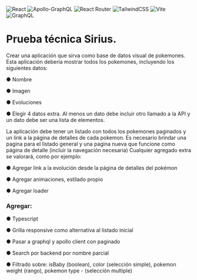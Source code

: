 ![React](https://img.shields.io/badge/react-%2320232a.svg?style=for-the-badge&logo=react&logoColor=%2361DAFB)
![Apollo-GraphQL](https://img.shields.io/badge/-ApolloGraphQL-311C87?style=for-the-badge&logo=apollo-graphql)
![React Router](https://img.shields.io/badge/React_Router-CA4245?style=for-the-badge&logo=react-router&logoColor=white)
![TailwindCSS](https://img.shields.io/badge/tailwindcss-%2338B2AC.svg?style=for-the-badge&logo=tailwind-css&logoColor=white)
![Vite](https://img.shields.io/badge/vite-%23646CFF.svg?style=for-the-badge&logo=vite&logoColor=white)
![GraphQL](https://img.shields.io/badge/-GraphQL-E10098?style=for-the-badge&logo=graphql&logoColor=white)
# Prueba técnica Sirius.
Crear una aplicación que sirva como base de datos visual de pokemones. Esta aplicación
debería mostrar todos los pokemones, incluyendo los siguientes datos:

● Nombre

● Imagen

● Evoluciones

● Elegir 4 datos extra. 
Al menos un dato debe incluir otro llamado a la API y un dato debe ser una lista de elementos.

La aplicación debe tener un listado con todos los pokemones paginados y un link a la
página de detalles de cada pokemon. Es necesario brindar una pagina para el listado
general y una pagina nueva que funcione como página de detalle (incluir la navegación
necesaria) Cualquier agregado extra se valorará, como por ejemplo:

● Agregar link a la evolución desde la página de detalles del pokémon

● Agregar animaciones, estilado propio

● Agregar loader

### Agregar:
● Typescript

● Grilla responsive como alternativa al listado inicial

● Pasar a graphql y apollo client con paginado

● Search por backend por nombre parcial

● Filtrado sobre: isBaby (boolean), color (selección simple), pokemon weight (rango), pokemon type - (selección multiple)


